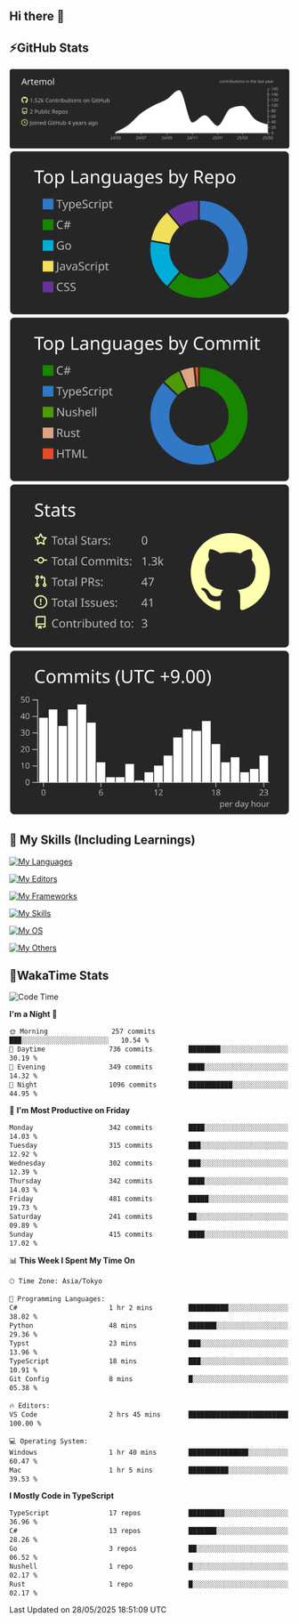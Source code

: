 ## Hi there 👋
<!--
**Artemol/Artemol** is a ✨ _special_ ✨ repository because its `README.md` (this file) appears on your GitHub profile.

Here are some ideas to get you started:

- 🔭 I’m currently working on ...
- 🌱 I’m currently learning ...
- 👯 I’m looking to collaborate on ...
- 🤔 I’m looking for help with ...
- 💬 Ask me about ...
- 📫 How to reach me: ...
- 😄 Pronouns: ...
- ⚡ Fun fact: ...
-->

## ⚡GitHub Stats
[![](https://raw.githubusercontent.com/Artemol/Artemol/main/profile-summary-card-output/apprentice/0-profile-details.svg)](https://github.com/vn7n24fzkq/github-profile-summary-cards)
[![](https://raw.githubusercontent.com/Artemol/Artemol/main/profile-summary-card-output/apprentice/1-repos-per-language.svg)](https://github.com/vn7n24fzkq/github-profile-summary-cards) [![](https://raw.githubusercontent.com/Artemol/Artemol/main/profile-summary-card-output/apprentice/2-most-commit-language.svg)](https://github.com/vn7n24fzkq/github-profile-summary-cards)
[![](https://raw.githubusercontent.com/Artemol/Artemol/main/profile-summary-card-output/apprentice/3-stats.svg)](https://github.com/vn7n24fzkq/github-profile-summary-cards) [![](https://raw.githubusercontent.com/Artemol/Artemol/main/profile-summary-card-output/apprentice/4-productive-time.svg)](https://github.com/vn7n24fzkq/github-profile-summary-cards)

## 🌱 My Skills (Including Learnings)

<!--
### Languages
-->
[![My Languages](https://skillicons.dev/icons?i=ts,py,cs,dotnet,rust,go,c,matlab,css)](https://skillicons.dev)

<!--
### Editors
-->
[![My Editors](https://skillicons.dev/icons?i=vscode,neovim,vim,visualstudio,idea)](https://skillicons.dev)

<!--
### Frameworks
-->
[![My Frameworks](https://skillicons.dev/icons?i=react,nestjs,vite,tailwind,tauri,electron,remix,nextjs,fastapi)](https://skillicons.dev)

<!--
### Tools
-->
[![My Skills](https://skillicons.dev/icons?i=git,nodejs,docker,unity,postman,bun,discord,cloudflare,bash,prometheus,grafana,obsidian)](https://skillicons.dev)

<!--
### OS
-->
[![My OS](https://skillicons.dev/icons?i=windows,ubuntu)](https://skillicons.dev)

<!--
### Others
-->
[![My Others](https://skillicons.dev/icons?i=github,raspberrypi,gcp)](https://skillicons.dev)

## 💬WakaTime Stats
<!--START_SECTION:waka-->
![Code Time](http://img.shields.io/badge/Code%20Time-546%20hrs%209%20mins-blue)

**I'm a Night 🦉** 

```text
🌞 Morning                257 commits         ███░░░░░░░░░░░░░░░░░░░░░░   10.54 % 
🌆 Daytime                736 commits         ████████░░░░░░░░░░░░░░░░░   30.19 % 
🌃 Evening                349 commits         ████░░░░░░░░░░░░░░░░░░░░░   14.32 % 
🌙 Night                  1096 commits        ███████████░░░░░░░░░░░░░░   44.95 % 
```
📅 **I'm Most Productive on Friday** 

```text
Monday                   342 commits         ████░░░░░░░░░░░░░░░░░░░░░   14.03 % 
Tuesday                  315 commits         ███░░░░░░░░░░░░░░░░░░░░░░   12.92 % 
Wednesday                302 commits         ███░░░░░░░░░░░░░░░░░░░░░░   12.39 % 
Thursday                 342 commits         ████░░░░░░░░░░░░░░░░░░░░░   14.03 % 
Friday                   481 commits         █████░░░░░░░░░░░░░░░░░░░░   19.73 % 
Saturday                 241 commits         ██░░░░░░░░░░░░░░░░░░░░░░░   09.89 % 
Sunday                   415 commits         ████░░░░░░░░░░░░░░░░░░░░░   17.02 % 
```


📊 **This Week I Spent My Time On** 

```text
🕑︎ Time Zone: Asia/Tokyo

💬 Programming Languages: 
C#                       1 hr 2 mins         ██████████░░░░░░░░░░░░░░░   38.02 % 
Python                   48 mins             ███████░░░░░░░░░░░░░░░░░░   29.36 % 
Typst                    23 mins             ███░░░░░░░░░░░░░░░░░░░░░░   13.96 % 
TypeScript               18 mins             ███░░░░░░░░░░░░░░░░░░░░░░   10.91 % 
Git Config               8 mins              █░░░░░░░░░░░░░░░░░░░░░░░░   05.38 % 

🔥 Editors: 
VS Code                  2 hrs 45 mins       █████████████████████████   100.00 % 

💻 Operating System: 
Windows                  1 hr 40 mins        ███████████████░░░░░░░░░░   60.47 % 
Mac                      1 hr 5 mins         ██████████░░░░░░░░░░░░░░░   39.53 % 
```

**I Mostly Code in TypeScript** 

```text
TypeScript               17 repos            █████████░░░░░░░░░░░░░░░░   36.96 % 
C#                       13 repos            ███████░░░░░░░░░░░░░░░░░░   28.26 % 
Go                       3 repos             ██░░░░░░░░░░░░░░░░░░░░░░░   06.52 % 
Nushell                  1 repo              █░░░░░░░░░░░░░░░░░░░░░░░░   02.17 % 
Rust                     1 repo              █░░░░░░░░░░░░░░░░░░░░░░░░   02.17 % 
```




 Last Updated on 28/05/2025 18:51:09 UTC
<!--END_SECTION:waka-->
